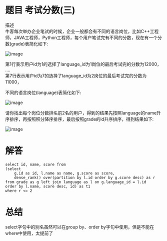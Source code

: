 # 题目 考试分数(三)

描述  
牛客每次举办企业笔试的时候，企业一般都会有不同的语言岗位，比如C++工程师，JAVA工程师，Python工程师，每个用户笔试完有不同的分数，现在有一个分数(grade)表简化如下:   

![image](https://github.com/user-attachments/assets/0d2b7270-7646-4fb8-a0fd-39a8e906b02c)

第1行表示用户id为1的选择了language_id为1岗位的最后考试完的分数为12000，   
....   
第7行表示用户id为7的选择了language_id为2岗位的最后考试完的分数为11000，   

不同的语言岗位(language)表简化如下:   

![image](https://github.com/user-attachments/assets/ae7f03a5-beea-4fbf-a5d7-a8e639569f12)


请你找出每个岗位分数排名前2名的用户，得到的结果先按照language的name升序排序，再按照积分降序排序，最后按照grade的id升序排序，得到结果如下:

![image](https://github.com/user-attachments/assets/59cd524d-2a97-48a3-9617-ff78a551aaac)

# 解答

```mysql
select id, name, score from
(select 
    g.id as id, l.name as name, g.score as score,
    dense_rank() over(partition by l.id order by g.score desc) as r
from grade as g left join language as l on g.language_id = l.id 
order by l.name, score desc, id) as t1
where r <= 2
```

# 总结

select字句中的别名虽然可以在group by、order by字句中使用，但是不能在where中使用，太提前了
